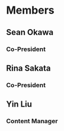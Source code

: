 # Members
## Sean Okawa

### Co-President



## Rina Sakata

### Co-President



## Yin Liu

### Content Manager

